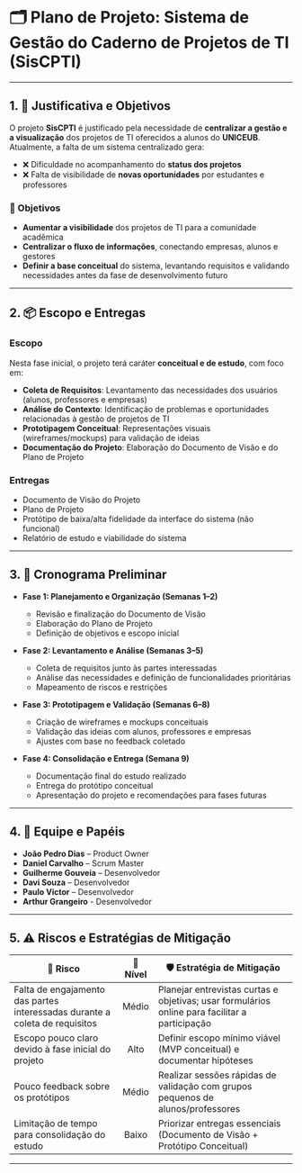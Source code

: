 # 🗂️ Plano de Projeto: Sistema de Gestão do Caderno de Projetos de TI (SisCPTI) 

---

## 1. 🎯 Justificativa e Objetivos

O projeto **SisCPTI** é justificado pela necessidade de **centralizar a gestão e a visualização** dos projetos de TI oferecidos a alunos do **UNICEUB**.  
Atualmente, a falta de um sistema centralizado gera:

- ❌ Dificuldade no acompanhamento do **status dos projetos**  
- ❌ Falta de visibilidade de **novas oportunidades** por estudantes e professores  

### 🔑 Objetivos
- **Aumentar a visibilidade** dos projetos de TI para a comunidade acadêmica  
- **Centralizar o fluxo de informações**, conectando empresas, alunos e gestores  
- **Definir a base conceitual** do sistema, levantando requisitos e validando necessidades antes da fase de desenvolvimento futuro  

---

## 2. 📦 Escopo e Entregas

### Escopo
Nesta fase inicial, o projeto terá caráter **conceitual e de estudo**, com foco em:  
- **Coleta de Requisitos**: Levantamento das necessidades dos usuários (alunos, professores e empresas)  
- **Análise do Contexto**: Identificação de problemas e oportunidades relacionadas à gestão de projetos de TI  
- **Prototipagem Conceitual**: Representações visuais (wireframes/mockups) para validação de ideias  
- **Documentação do Projeto**: Elaboração do Documento de Visão e do Plano de Projeto  

### Entregas
- Documento de Visão do Projeto  
- Plano de Projeto  
- Protótipo de baixa/alta fidelidade da interface do sistema (não funcional)  
- Relatório de estudo e viabilidade do sistema  

---

## 3. 📅 Cronograma Preliminar


- **Fase 1: Planejamento e Organização (Semanas 1–2)**  
  - Revisão e finalização do Documento de Visão  
  - Elaboração do Plano de Projeto  
  - Definição de objetivos e escopo inicial  

- **Fase 2: Levantamento e Análise (Semanas 3–5)**  
  - Coleta de requisitos junto às partes interessadas  
  - Análise das necessidades e definição de funcionalidades prioritárias  
  - Mapeamento de riscos e restrições  

- **Fase 3: Prototipagem e Validação (Semanas 6–8)**  
  - Criação de wireframes e mockups conceituais  
  - Validação das ideias com alunos, professores e empresas  
  - Ajustes com base no feedback coletado  

- **Fase 4: Consolidação e Entrega (Semana 9)**  
  - Documentação final do estudo realizado  
  - Entrega do protótipo conceitual  
  - Apresentação do projeto e recomendações para fases futuras  

---

## 4. 👥 Equipe e Papéis

- **João Pedro Dias** – Product Owner  
- **Daniel Carvalho** –  Scrum Master
- **Guilherme Gouveia** – Desenvolvedor
- **Davi Souza** –  Desenvolvedor
- **Paulo Victor** – Desenvolvedor
- **Arthur Grangeiro** - Desenvolvedor

---

## 5. ⚠️ Riscos e Estratégias de Mitigação

| 🚩 **Risco** | 🔎 **Nível** | 🛡️ **Estratégia de Mitigação** |
|--------------|:-----------:|--------------------------------|
| Falta de engajamento das partes interessadas durante a coleta de requisitos | Médio | Planejar entrevistas curtas e objetivas; usar formulários online para facilitar a participação |
| Escopo pouco claro devido à fase inicial do projeto | Alto | Definir escopo mínimo viável (MVP conceitual) e documentar hipóteses |
| Pouco feedback sobre os protótipos | Médio | Realizar sessões rápidas de validação com grupos pequenos de alunos/professores |
| Limitação de tempo para consolidação do estudo | Baixo | Priorizar entregas essenciais (Documento de Visão + Protótipo Conceitual) |

---
